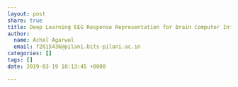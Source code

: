 ```yaml
---
layout: post
share: true
title: Deep Learning EEG Response Representation for Brain Computer Interfaces
author:
  name: Achal Agarwal
  email: f2015436@pilani.bits-pilani.ac.in
categories: []
tags: []
date: 2019-03-19 10:13:45 +0000

---
```

